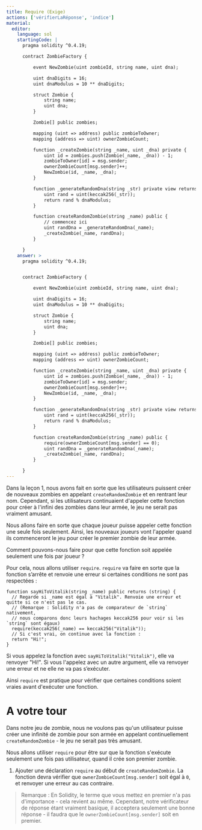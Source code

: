 ```yaml
---
title: Require (Exige)
actions: ['vérifierLaRéponse', 'indice']
material:
  editor:
    language: sol
    startingCode: |
      pragma solidity ^0.4.19;

      contract ZombieFactory {

          event NewZombie(uint zombieId, string name, uint dna);

          uint dnaDigits = 16;
          uint dnaModulus = 10 ** dnaDigits;

          struct Zombie {
              string name;
              uint dna;
          }

          Zombie[] public zombies;

          mapping (uint => address) public zombieToOwner;
          mapping (address => uint) ownerZombieCount;

          function _createZombie(string _name, uint _dna) private {
              uint id = zombies.push(Zombie(_name, _dna)) - 1;
              zombieToOwner[id] = msg.sender;
              ownerZombieCount[msg.sender]++;
              NewZombie(id, _name, _dna);
          }

          function _generateRandomDna(string _str) private view returns (uint) {
              uint rand = uint(keccak256(_str));
              return rand % dnaModulus;
          }

          function createRandomZombie(string _name) public {
              // commencez ici
              uint randDna = _generateRandomDna(_name);
              _createZombie(_name, randDna);
          }

      }
    answer: >
      pragma solidity ^0.4.19;


      contract ZombieFactory {

          event NewZombie(uint zombieId, string name, uint dna);

          uint dnaDigits = 16;
          uint dnaModulus = 10 ** dnaDigits;

          struct Zombie {
              string name;
              uint dna;
          }

          Zombie[] public zombies;

          mapping (uint => address) public zombieToOwner;
          mapping (address => uint) ownerZombieCount;

          function _createZombie(string _name, uint _dna) private {
              uint id = zombies.push(Zombie(_name, _dna)) - 1;
              zombieToOwner[id] = msg.sender;
              ownerZombieCount[msg.sender]++;
              NewZombie(id, _name, _dna);
          }

          function _generateRandomDna(string _str) private view returns (uint) {
              uint rand = uint(keccak256(_str));
              return rand % dnaModulus;
          }

          function createRandomZombie(string _name) public {
              require(ownerZombieCount[msg.sender] == 0);
              uint randDna = _generateRandomDna(_name);
              _createZombie(_name, randDna);
          }

      }
---
```


Dans la leçon 1, nous avons fait en sorte que les utilisateurs puissent créer de nouveaux zombies en appelant `createRandomZombie` et en rentrant leur nom. Cependant, si les utilisateurs continuaient d'appeler cette fonction pour créer à l'infini des zombies dans leur armée, le jeu ne serait pas vraiment amusant.

Nous allons faire en sorte que chaque joueur puisse appeler cette fonction une seule fois seulement. Ainsi, les nouveaux joueurs vont l'appeler quand ils commenceront le jeu pour créer le premier zombie de leur armée.

Comment pouvons-nous faire pour que cette fonction soit appelée seulement une fois par joueur ?

Pour cela, nous allons utiliser `require`. `require` va faire en sorte que la fonction s’arrête et renvoie une erreur si certaines conditions ne sont pas respectées :
```
function sayHiToVitalik(string _name) public returns (string) {
  // Regarde si _name est égal à "Vitalik". Renvoie une erreur et quitte si ce n'est pas le cas.
  // (Remarque : Solidity n'a pas de comparateur de `string` nativement,
  // nous comparons donc leurs hachages keccak256 pour voir si les `string` sont égaux)
  require(keccak256(_name) == keccak256("Vitalik"));
  // Si c'est vrai, on continue avec la fonction :
  return "Hi!";
}
```

Si vous appelez la fonction avec `sayHiToVitalik("Vitalik")`, elle va renvoyer "Hi!". Si vous l'appelez avec un autre argument, elle va renvoyer une erreur et ne elle ne va pas s’exécuter.

Ainsi `require` est pratique pour vérifier que certaines conditions soient vraies avant d'exécuter une fonction.

# A votre tour

Dans notre jeu de zombie, nous ne voulons pas qu'un utilisateur puisse créer une infinité de zombie pour son armée en appelant continuellement `createRandomZombie` - le jeu ne serait pas très amusant.

Nous allons utiliser `require` pour être sur que la fonction s'exécute seulement une fois pas utilisateur, quand il crée son premier zombie.

1. Ajouter une déclaration `require` au début de `createRandomZombie`. La fonction devra vérifier que `ownerZombieCount[msg.sender]` soit égal à `0`, et renvoyer une erreur au cas contraire.

> Remarque : En Solidity, le terme que vous mettez en premier n'a pas d'importance - cela revient au même. Cependant, notre vérificateur de réponse étant vraiment basique, il acceptera seulement une bonne réponse - il faudra que le `ownerZombieCount[msg.sender]` soit en premier.
